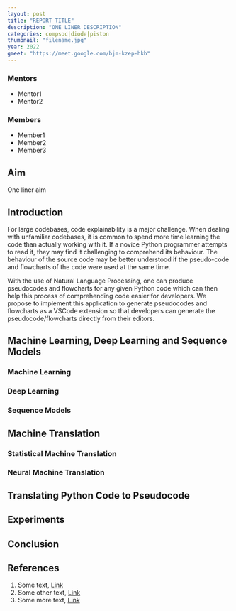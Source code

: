 ```yaml
---
layout: post
title: "REPORT TITLE"
description: "ONE LINER DESCRIPTION"
categories: compsoc|diode|piston
thumbnail: "filename.jpg"
year: 2022
gmeet: "https://meet.google.com/bjm-kzep-hkb"
---
```


### Mentors

- Mentor1
- Mentor2

### Members

- Member1
- Member2
- Member3

## Aim

One liner aim

## Introduction

For large codebases, code explainability is a major challenge. When dealing with unfamiliar codebases, it is common to spend more time learning the code than actually working with it. If a novice Python programmer attempts to read it, they may find it challenging to comprehend its behaviour. The behaviour of the source code may be better understood if the pseudo-code and flowcharts of the code were used at the same time.

With the use of Natural Language Processing, one can produce pseudocodes and flowcharts for any given Python code which can then help this process of comprehending code easier for developers. We propose to implement this application to generate pseudocodes and flowcharts as a VSCode extension so that developers can generate the pseudocode/flowcharts directly from their editors.

## Machine Learning, Deep Learning and Sequence Models

### Machine Learning

### Deep Learning

### Sequence Models

## Machine Translation

### Statistical Machine Translation

### Neural Machine Translation

## Translating Python Code to Pseudocode

## Experiments

## Conclusion

## References

1. Some text, [Link](https://ieee.nitk.ac.in)
2. Some other text, [Link](https://ieee.nitk.ac.in)
3. Some more text, [Link](https://ieee.nitk.ac.in)
